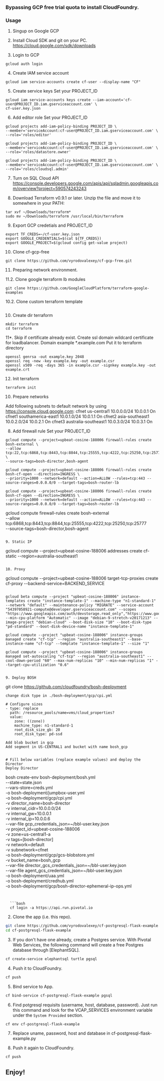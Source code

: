 ### Bypassing GCP free trial quota to install CloudFoundry.


### Usage

1. Singup on Google GCP

2. Install Cloud SDK and git on your PC.
https://cloud.google.com/sdk/downloads


3. Login to GCP
```
gcloud auth login
```

4. Create IAM service account
```
gcloud iam service-accounts create cf-user --display-name "CF"
```
5. Create service keys
Set your PROJECT_ID
```
gcloud iam service-accounts keys create --iam-account='cf-user@PROJECT_ID.iam.gserviceaccount.com' \
cf-user.key.json
```

6. Add editor role
Set your PROJECT_ID
```
gcloud projects add-iam-policy-binding PROJECT_ID \
--member='serviceAccount:cf-user@PROJECT_ID.iam.gserviceaccount.com' \
--role='roles/editor'

gcloud projects add-iam-policy-binding PROJECT_ID \
--member='serviceAccount:cf-user@PROJECT_ID.iam.gserviceaccount.com' \
--role='roles/datastore.owner'

gcloud projects add-iam-policy-binding PROJECT_ID \
--member='serviceAccount:cf-user@PROJECT_ID.iam.gserviceaccount.com' \
--role='roles/cloudsql.admin'
```

7. Turn on SQL Cloud API
https://console.developers.google.com/apis/api/sqladmin.googleapis.com/overview?project=590574243243


8. Download Terraform v0.9.1 or later. Unzip the file and move it to somewhere in your PATH:

```
tar xvf ~/Downloads/terraform*
sudo mv ~/Downloads/terraform /usr/local/bin/terraform
```

9. Export GCP credetials and PROJECT_ID
```
export TF_CREDS=~/cf-user.key.json
export GOOGLE_CREDENTIALS=$(cat ${TF_CREDS})
export GOOGLE_PROJECT=$(gcloud config get-value project)
```

10. Clone cf-gcp-free
```
git clone https://github.com/vyrodovalexey/cf-gcp-free.git
```

11. Preparing network environment.

11.2. Clone google terraform lb modules
```
git clone https://github.com/GoogleCloudPlatform/terraform-google-examples
```
10.2. Clone custom terraform template
```

```

10. Create dir terraform
```
mkdir terraform
cd terraform
```

11*. Skip if certificate already exist. Create ssl domain wildcard certificate for loadbalancer. Domain example *.example.com
Put it to terraform directory
```
openssl genrsa -out example.key 2048
openssl req -new -key example.key -out example.csr
openssl x509 -req -days 365 -in example.csr -signkey example.key -out example.crt
```



12. Init terraform
```
terraform init
```

10. Prepare networks

Add following subnets to default network by using https://console.cloud.google.com:
cfnet	us-central1		10.0.0.0/24	10.0.0.1	On
cfnet1	southamerica-east1	10.0.1.0/24	10.0.1.1	On
cfnet2	asia-southeast1		10.0.2.0/24	10.0.2.1	On
cfnet3	australia-southeast1	10.0.3.0/24	10.0.3.1	On

8. Add firewall rule
Set your PROJECT_ID
```
gcloud compute --project=upbeat-cosine-188006 firewall-rules create bosh-external \
--allow tcp:22,tcp:6868,tcp:8443,tcp:8844,tcp:25555,tcp:4222,tcp:25250,tcp:25777 \
--source-tags=bosh-director,bosh-agent
```
```
gcloud compute --project=upbeat-cosine-188006 firewall-rules create bosh-cf-open --direction=INGRESS \
--priority=1000 --network=default --action=ALLOW --rules=tcp:443 --source-ranges=0.0.0.0/0 --target-tags=bosh-router-lb
```
```
gcloud compute --project=upbeat-cosine-188006 firewall-rules create bosh-cf-open --direction=INGRESS \
--priority=1000 --network=default --action=ALLOW --rules=tcp:443 --source-ranges=0.0.0.0/0 --target-tags=bosh-router-lb
```



gcloud compute firewall-rules create bosh-external \
--allow tcp:6868,tcp:8443,tcp:8844,tcp:25555,tcp:4222,tcp:25250,tcp:25777 \
--source-tags=bosh-director,bosh-agent
```

9. Static IP

```
gcloud compute --project=upbeat-cosine-188006 addresses create cf-static --region=australia-southeast1
```

10. Proxy
```
gcloud compute --project=upbeat-cosine-188006 target-tcp-proxies create cf-proxy --backend-service=BACKEND_SERVICE
```

gcloud beta compute --project "upbeat-cosine-188006" instance-templates create "instance-template-1" --machine-type "n1-standard-1" --network "default" --maintenance-policy "MIGRATE" --service-account "54397058921-compute@developer.gserviceaccount.com" --scopes "https://www.googleapis.com/auth/devstorage.read_only","https://www.googleapis.com/auth/logging.write","https://www.googleapis.com/auth/monitoring.write","https://www.googleapis.com/auth/servicecontrol","https://www.googleapis.com/auth/service.management.readonly","https://www.googleapis.com/auth/trace.append" --min-cpu-platform "Automatic" --image "debian-9-stretch-v20171213" --image-project "debian-cloud" --boot-disk-size "10" --boot-disk-type "pd-standard" --boot-disk-device-name "instance-template-1"

gcloud compute --project "upbeat-cosine-188006" instance-groups managed create "cf-tcp" --region "australia-southeast1" --base-instance-name "cf-tcp" --template "instance-template-1" --size "1"

gcloud compute --project "upbeat-cosine-188006" instance-groups managed set-autoscaling "cf-tcp" --region "australia-southeast1" --cool-down-period "60" --max-num-replicas "10" --min-num-replicas "1" --target-cpu-utilization "0.6"


9. Deploy BOSH
```
git clone https://github.com/cloudfoundry/bosh-deployment
```
change disk type in ./bosh-deployment/gcp/cpi.yml

# Configure sizes
- type: replace
  path: /resource_pools/name=vms/cloud_properties?
  value:
    zone: ((zone))
    machine_type: n1-standard-1
    root_disk_size_gb: 20
    root_disk_type: pd-ssd

Add blob bucket in gcp
Add segment in US-CENTRAL1 and bucket with name bosh_gcp


# Fill below variables (replace example values) and deploy the Director
Deploy Director
```
bosh create-env bosh-deployment/bosh.yml \
--state=state.json \
--vars-store=creds.yml \
-o bosh-deployment/jumpbox-user.yml \
-o bosh-deployment/gcp/cpi.yml \
-v director_name=bosh-director \
-v internal_cidr=10.0.0.0/24 \
-v internal_gw=10.0.0.1 \
-v internal_ip=10.0.0.6 \
--var-file gcp_credentials_json=~/bbl-user.key.json \
-v project_id=upbeat-cosine-188006 \
-v zone=us-central1-a \
-v tags=[bosh-director] \
-v network=default \
-v subnetwork=cfnet \
-o bosh-deployment/gcp/gcs-blobstore.yml \
-v bucket_name=bosh_gcp \
--var-file director_gcs_credentials_json=~/bbl-user.key.json \
--var-file agent_gcs_credentials_json=~/bbl-user.key.json \
-o bosh-deployment/uaa.yml \
-o bosh-deployment/credhub.yml \
-o bosh-deployment/gcp/bosh-director-ephemeral-ip-ops.yml
```


  ```bash
  cf login -a https://api.run.pivotal.io
  ```

2. Clone the app (i.e. this repo).

  ```bash
  git clone https://github.com/vyrodovalexey/cf-postgresql-flask-example.git
  cd cf-postgresql-flask-example
  ```

3. If you don't have one already, create a Postgres service.  With Pivotal Web Services, the following command will create a free Postgres database through [ElephantSQL].

  ```bash
  cf create-service elephantsql turtle pgsql
  ```

4. Push it to CloudFoundry.

  ```bash
  cf push
  ```

5. Bind service to App.

  ```bash
  cf bind-service cf-postgresql-flask-example pgsql
  ```

6. Find potgresql requisits (username, host, database, password).  Just run this command and look for the VCAP_SERVICES environment variable under the `System Provided` section.

  ```bash
  cf env cf-postgresql-flask-example
  ```
  
7. Replace uname, password, host and database in cf-postgresql-flask-example.py

8. Push it again to CloudFoundry.
  ```bash
  cf push
  ```

## Enjoy!

